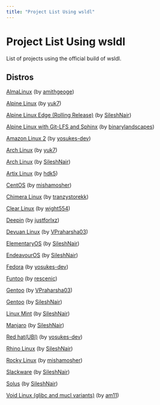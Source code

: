 ```yaml
---
title: "Project List Using wsldl"
---
```

# Project List Using wsldl
List of projects using the official build of wsldl.

## Distros
[AlmaLinux](https://github.com/amithgeorge/AlmaLinux-WSL2) (by [amithgeoge](https://github.com/amithgeorge))

[Alpine Linux](https://github.com/yuk7/AlpineWSL) (by [yuk7](https://github.com/yuk7))

[Alpine Linux Edge (Rolling Release)](https://github.com/sileshn/AlpineWSL2) (by [SileshNair](https://github.com/sileshn))

[Alpine Linux with Git-LFS and Sphinx](https://github.com/binarylandscapes/AlpineWSL) (by [binarylandscapes](https://github.com/binarylandscapes))

[Amazon Linux 2](https://github.com/yosukes-dev/AmazonWSL) (by [yosukes-dev](https://github.com/yosukes-dev))

[Arch Linux](https://github.com/yuk7/ArchWSL) (by [yuk7](https://github.com/yuk7))

[Arch Linux](https://github.com/sileshn/ArchWSL2) (by [SileshNair](https://github.com/sileshn))

[Artix Linux](https://github.com/hdk5/ArtixWSL) (by [hdk5](https://github.com/hdk5))

[CentOS](https://github.com/mishamosher/CentOS-WSL) (by [mishamosher](https://github.com/mishamosher))

[Chimera Linux](https://github.com/tranzystorekk/ChimeraWSL) (by [tranzystorekk](https://github.com/tranzystorekk))

[Clear Linux](https://github.com/wight554/ClearWSL/) (by [wight554](https://github.com/wight554))

[Deepin](https://github.com/justforlxz/DeepinWSL/) (by [justforlxz](https://github.com/justforlxz))

[Devuan Linux](https://github.com/VPraharsha3/DevuanWSL) (by [VPraharsha03](https://github.com/VPraharsha03))

[ElementaryOS](https://github.com/sileshn/ElementaryWSL2) (by [SileshNair](https://github.com/sileshn))

[EndeavourOS](https://github.com/sileshn/EndeavourOSWSL2) (by [SileshNair](https://github.com/sileshn))

[Fedora](https://github.com/yosukes-dev/FedoraWSL) (by [yosukes-dev](https://github.com/yosukes-dev))

[Funtoo](https://github.com/rescenic/FuntooWSL) (by [rescenic](https://github.com/rescenic)) 

[Gentoo](https://github.com/VPraharsha03/GentooWSL2) (by [VPraharsha03](https://github.com/VPraharsha03))

[Gentoo](https://github.com/sileshn/GentooWSL2) (by [SileshNair](https://github.com/sileshn))

[Linux Mint](https://github.com/sileshn/LinuxmintWSL2) (by [SileshNair](https://github.com/sileshn))

[Manjaro](https://github.com/sileshn/ManjaroWSL2) (by [SileshNair](https://github.com/sileshn))

[Red hat(UBI)](https://github.com/yosukes-dev/RHWSL) (by [yosukes-dev](https://github.com/yosukes-dev))

[Rhino Linux](https://github.com/sileshn/RhinoLinuxWSL2) (by [SileshNair](https://github.com/sileshn))

[Rocky Linux](https://github.com/mishamosher/RL-WSL) (by [mishamosher](https://github.com/mishamosher))

[Slackware](https://github.com/sileshn/SlackwareWSL2) (by [SileshNair](https://github.com/sileshn))

[Solus](https://github.com/sileshn/SolusWSL2) (by [SileshNair](https://github.com/sileshn))

[Void Linux (glibc and mucl variants)](https://github.com/am11/VoidWSL) (by [am11](https://github.com/am11))
